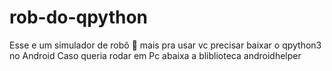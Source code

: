 # rob-do-qpython
Esse e um simulador de robô 🤖 mais pra usar vc precisar baixar o qpython3 no Android 
Caso queria rodar em Pc abaixa a bliblioteca androidhelper 
